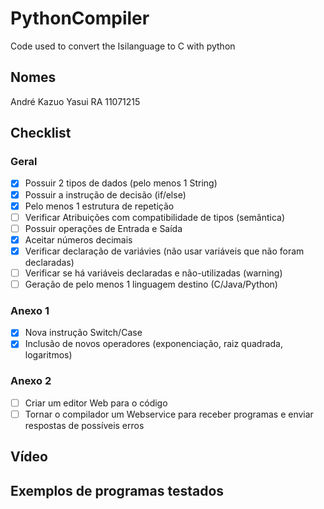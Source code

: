 # PythonCompiler
Code used to convert the Isilanguage to C with python

## Nomes
André Kazuo Yasui RA 11071215




## Checklist 

### Geral

- [X] Possuir 2 tipos de dados (pelo menos 1 String) 
- [X] Possuir a instrução de decisão (if/else)	
- [X] Pelo menos 1 estrutura de repetição	
- [ ] Verificar Atribuições com compatibilidade de tipos (semântica) 	
- [ ] Possuir operações de Entrada e Saída	
- [X] Aceitar números decimais 	
- [X] Verificar declaração de variávies (não usar variáveis que não foram declaradas)	
- [ ] Verificar se há variáveis declaradas e não-utilizadas (warning)	
- [ ] Geração de pelo menos 1 linguagem destino (C/Java/Python)

 ### Anexo 1

- [X] Nova instrução Switch/Case
- [X] Inclusão de novos operadores (exponenciação, raiz quadrada, logaritmos)

 ### Anexo 2

- [ ] Criar um editor Web para o código
- [ ] Tornar o compilador um Webservice para receber programas e enviar respostas de possíveis erros

## Vídeo

## Exemplos de programas testados
